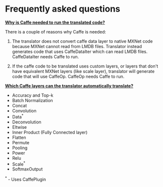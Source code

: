 # Frequently asked questions

[**Why is Caffe needed to run the translated code?**](#why_caffe)

There is a couple of reasons why Caffe is needed:

1. The translator does not convert caffe data layer to native MXNet code because MXNet cannot read from LMDB files. Translator instead generates code that uses CaffeDataIter which can read LMDB files. CaffeDataIter needs Caffe to run.

2. If the caffe code to be translated uses custom layers, or layers that don't have equivalent MXNet layers (like scale layer), translator will generate code that will use CaffeOp. CaffeOp needs Caffe to run.

[**Which Caffe layers can the translator automatically translate?**](#supported_layers)

- Accuracy and Top-k
- Batch Normalization
- Concat
- Convolution
- Data<sup>*</sup>
- Deconvolution
- Eltwise
- Inner Product (Fully Connected layer)
- Flatten
- Permute
- Pooling
- Power
- Relu
- Scale<sup>*</sup>
- SoftmaxOutput

<sup>*</sup> - Uses CaffePlugin
